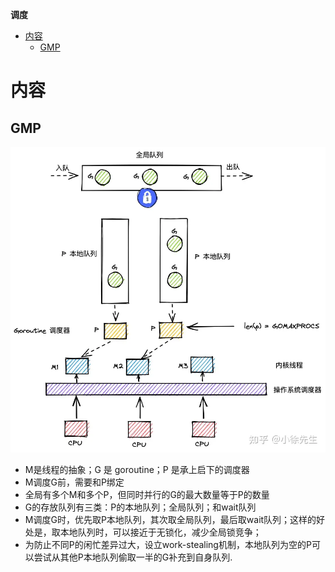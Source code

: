 **调度**  
- [内容](#内容)
  - [GMP](#gmp)

# 内容 #
## GMP ##
![](./images/schedule/gmp.webp)

- M是线程的抽象；G 是 goroutine；P 是承上启下的调度器
- M调度G前，需要和P绑定
- 全局有多个M和多个P，但同时并行的G的最大数量等于P的数量
- G的存放队列有三类：P的本地队列；全局队列；和wait队列
- M调度G时，优先取P本地队列，其次取全局队列，最后取wait队列；这样的好处是，取本地队列时，可以接近于无锁化，减少全局锁竞争；
- 为防止不同P的闲忙差异过大，设立work-stealing机制，本地队列为空的P可以尝试从其他P本地队列偷取一半的G补充到自身队列.